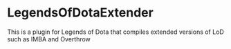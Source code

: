 # LegendsOfDotaExtender
This is a plugin for Legends of Dota that compiles extended versions of LoD such as IMBA and Overthrow
